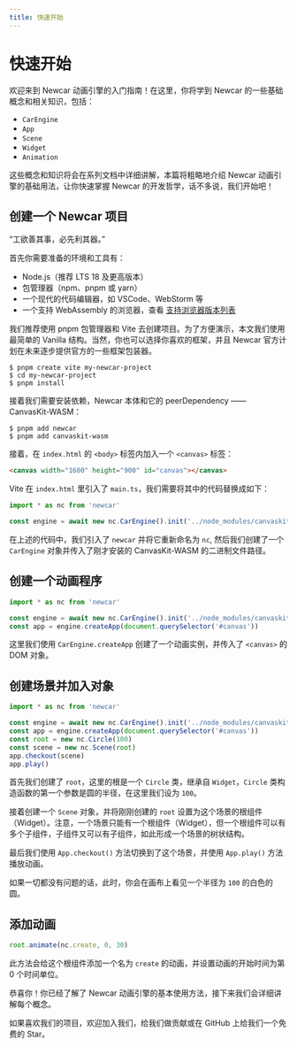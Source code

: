 ```yaml
---
title: 快速开始
---
```


# 快速开始

欢迎来到 Newcar 动画引擎的入门指南！在这里，你将学到 Newcar 的一些基础概念和相关知识，包括：

- `CarEngine`
- `App`
- `Scene`
- `Widget`
- `Animation`

这些概念和知识将会在系列文档中详细讲解，本篇将粗略地介绍 Newcar 动画引擎的基础用法，让你快速掌握 Newcar 的开发哲学，话不多说，我们开始吧！

## 创建一个 Newcar 项目

“工欲善其事，必先利其器。”

首先你需要准备的环境和工具有：

- Node.js（推荐 LTS 18 及更高版本）
- 包管理器（npm、pnpm 或 yarn）
- 一个现代的代码编辑器，如 VSCode、WebStorm 等
- 一个支持 WebAssembly 的浏览器，查看 [支持浏览器版本列表](https://caniuse.com/?search=WebAssembly)

我们推荐使用 pnpm 包管理器和 Vite 去创建项目。为了方便演示，本文我们使用最简单的 Vanilla 结构。当然，你也可以选择你喜欢的框架，并且 Newcar 官方计划在未来逐步提供官方的一些框架包装器。

```shell
$ pnpm create vite my-newcar-project
$ cd my-newcar-project
$ pnpm install
```

接着我们需要安装依赖，Newcar 本体和它的 peerDependency —— CanvasKit-WASM：

```shell
$ pnpm add newcar
$ pnpm add canvaskit-wasm
```

接着，在 `index.html` 的 `<body>` 标签内加入一个 `<canvas>` 标签：

```html
<canvas width="1600" height="900" id="canvas"></canvas>
```

Vite 在 `index.html` 里引入了 `main.ts`，我们需要将其中的代码替换成如下：

```typescript
import * as nc from 'newcar'

const engine = await new nc.CarEngine().init('../node_modules/canvaskit-wasm/bin/canvaskit.wasm')
```

在上述的代码中，我们引入了 `newcar` 并将它重新命名为 `nc`, 然后我们创建了一个 `CarEngine` 对象并传入了刚才安装的 CanvasKit-WASM 的二进制文件路径。

## 创建一个动画程序

```typescript
import * as nc from 'newcar'

const engine = await new nc.CarEngine().init('../node_modules/canvaskit-wasm/bin/canvaskit.wasm')
const app = engine.createApp(document.querySelector('#canvas'))
```

这里我们使用 `CarEngine.createApp` 创建了一个动画实例，并传入了 `<canvas>` 的 DOM 对象。

## 创建场景并加入对象

```typescript
import * as nc from 'newcar'

const engine = await new nc.CarEngine().init('../node_modules/canvaskit-wasm/bin/canvaskit.wasm')
const app = engine.createApp(document.querySelector('#canvas'))
const root = new nc.Circle(100)
const scene = new nc.Scene(root)
app.checkout(scene)
app.play()
```

首先我们创建了 `root`，这里的根是一个 `Circle` 类，继承自 `Widget`，`Circle` 类构造函数的第一个参数是圆的半径，在这里我们设为 `100`。

接着创建一个 `Scene` 对象，并将刚刚创建的 `root` 设置为这个场景的根组件（Widget）。注意，一个场景只能有一个根组件（Widget），但一个根组件可以有多个子组件，子组件又可以有子组件，如此形成一个场景的树状结构。

最后我们使用 `App.checkout()` 方法切换到了这个场景，并使用 `App.play()` 方法播放动画。

如果一切都没有问题的话，此时，你会在画布上看见一个半径为 `100` 的白色的圆。

## 添加动画

```typescript
root.animate(nc.create, 0, 30)
```

此方法会给这个根组件添加一个名为 `create` 的动画，并设置动画的开始时间为第 0 个时间单位。

恭喜你！你已经了解了 Newcar 动画引擎的基本使用方法，接下来我们会详细讲解每个概念。

如果喜欢我们的项目，欢迎加入我们，给我们做贡献或在 GitHub 上给我们一个免费的 Star。
